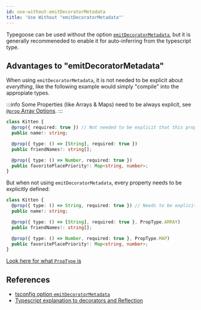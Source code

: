 ```yaml
---
id: use-without-emitDecoratorMetadata
title: 'Use Without "emitDecoratorMetadata"'
---
```


Typegoose can be used without the option [`emitDecoratorMetadata`](https://www.typescriptlang.org/tsconfig#emitDecoratorMetadata), but it is generally recommeneded to enable it for auto-inferring from the typescript type.

## Advantages to "emitDecoratorMetadata"

When using `emitDecoratorMetadata`, it is not needed to be explicit about *everything*, like the following example would simply "compile" into the appropiate types.

:::info
Some Properties (like Arrays & Maps) need to be always explicit, see [`@prop` Array Options](../api/decorators/prop.md#array-options).
:::

```ts
class Kitten {
  @prop({ required: true }) // Not needed to be explicit that this property is a "String"
  public name!: string;

  @prop({ type: () => [String], required: true })
  public friendNames!: string[];

  @prop({ type: () => Number, required: true })
  public favoritePlacePriority!: Map<string, number>;
}
```

But when not using `emitDecoratorMetadata`, every property needs to be explicitly defined:

```ts
class Kitten {
  @prop({ type: () => String, required: true }) // Needs to be explicitly defined, because "emitDecoratorMetadata" is not enabled
  public name!: string;

  @prop({ type: () => [String], required: true }, PropType.ARRAY)
  public friendNames!: string[];

  @prop({ type: () => Number, required: true }, PropType.MAP)
  public favoritePlacePriority!: Map<string, number>;
}
```

[Look here for what `PropType` is](../api/decorators/prop.md#proptype)

## References

- [tsconfig option `emitDecoratorMetadata`](https://www.typescriptlang.org/tsconfig#emitDecoratorMetadata)
- [Typescript explanation to decorators and Reflection](https://www.typescriptlang.org/docs/handbook/decorators.html#metadata)
